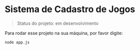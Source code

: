 <h1>Sistema de Cadastro de Jogos</h1>

> Status do projeto: em desenvolvimento

Para rodar esse projeto na sua máquina, por favor digite:

```
node app.js
```
